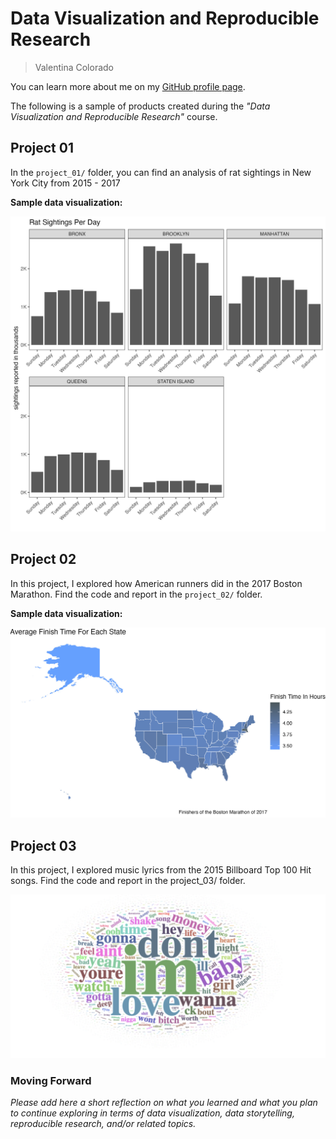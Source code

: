 # Data Visualization and Reproducible Research

> Valentina Colorado 

You can learn more about me on my [GitHub profile page](https://github.com/ValColorado). 


The following is a sample of products created during the _"Data Visualization and Reproducible Research"_ course.


## Project 01

In the `project_01/` folder, you can find an analysis of rat sightings in New York City from 2015 - 2017

**Sample data visualization:** 

![figure 1.1](figures/rat_sightings_borough.jpg)


## Project 02

In this project, I explored how American runners did in the 2017 Boston Marathon. Find the code and report in the `project_02/` folder.

**Sample data visualization:** 

![figure 1.2](figures/map_interactive.jpg)

## Project 03

In this project, I explored music lyrics from the 2015 Billboard Top 100 Hit songs. Find the code and report in the project_03/ folder.

![figure 1.3](figures/wordmap.png)

### Moving Forward

_Please add here a short reflection on what you learned and what you plan to continue exploring in terms of data visualization, data storytelling, reproducible research, and/or related topics._
